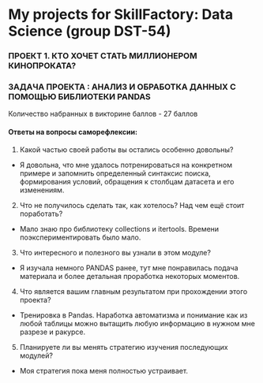 # My projects for SkillFactory: Data Science (group DST-54)
### ПРОЕКТ 1. КТО ХОЧЕТ СТАТЬ МИЛЛИОНЕРОМ КИНОПРОКАТА?
### ЗАДАЧА ПРОЕКТА : АНАЛИЗ И ОБРАБОТКА ДАННЫХ С ПОМОЩЬЮ БИБЛИОТЕКИ PANDAS

Количество набранных в викторине баллов - 27 баллов

#### Ответы на вопросы саморефлексии:
1. Какой частью своей работы вы остались особенно довольны?
-  Я довольна, что мне удалось потренироваться на конкретном примере и запомнить 
   определенный синтаксис поиска, формирования условий, обращения к столбцам датасета и его изменениям.
2. Что не получилось сделать так, как хотелось? Над чем ещё стоит поработать?
-  Мало знаю про библиотеку collections и itertools. Времени поэкспериментировать было мало.
3. Что интересного и полезного вы узнали в этом модуле?
-  Я изучала немного PANDAS ранее, тут мне понравилась подача материала и более детальная проработка некоторых моментов.
4. Что является вашим главным результатом при прохождении этого проекта?
-  Тренировка в Pandas. Наработка автоматизма и понимание как из любой таблицы можно вытащить любую информацию в нужном мне разрезе и ракурсе. 
5. Планируете ли вы менять стратегию изучения последующих модулей?
- Моя стратегия пока меня полностью устраивает.

